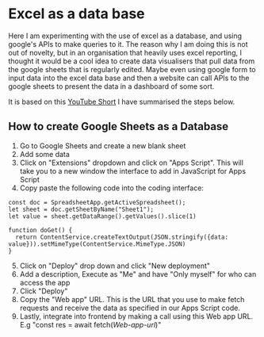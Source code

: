 # Excel as a data base

Here I am experimenting with the use of excel as a database, and using google's APIs to make queries to it. 
The reason why I am doing this is not out of novelty, but in an organisation that heavily uses excel reporting, I thought it would be a cool idea to create data visualisers that pull data from the google sheets that is regularly edited. Maybe even using google form to input data into the excel data base and then a website can call APIs to the google sheets to present the data in a dashboard of some sort.

It is based on this [YouTube Short](https://www.youtube.com/shorts/zkrVpleJIeI)
I have summarised the steps below.

## How to create Google Sheets as a Database 
1. Go to Google Sheets and create a new blank sheet
2. Add some data
3. Click on "Extensions" dropdown and click on "Apps Script". This will take you to a new window the interface to add in JavaScript for Apps Script  
4. Copy paste the following code into the coding interface:
```
const doc = SpreadsheetApp.getActiveSpreadsheet();
let sheet = doc.getSheetByName("Sheet1");
let value = sheet.getDataRange().getValues().slice(1)

function doGet() {
  return ContentService.createTextOutput(JSON.stringify({data: value})).setMimeType(ContentService.MimeType.JSON)
}
```
5. Click on "Deploy" drop down and click "New deployment"
6. Add a description, Execute as "Me" and have "Only myself" for who can access the app  
7. Click "Deploy"
8. Copy the "Web app" URL. This is the URL that you use to make fetch requests and receive the data as specified in our Apps Script code.
9. Lastly, integrate into frontend by making a call using this Web app URL. E.g "const res = await fetch(*Web-app-url*)"
